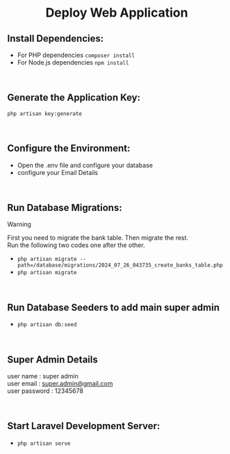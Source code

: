<h1 align="center"> Deploy Web Application </h1>

## Install Dependencies:

- For PHP dependencies `composer install`
- For Node.js dependencies `npm install`

<br>

## Generate the Application Key:
`php artisan key:generate`

<br>

## Configure the Environment:
- Open the .env file and configure your database
- configure your Email Details

<br>

## Run Database Migrations:
> [!WARNING]
> First you need to migrate the bank table. Then migrate the rest. <br>
> Run the following two codes one after the other. <br>
- `php artisan migrate --path=/database/migrations/2024_07_26_043735_create_banks_table.php` <br>
- `php artisan migrate `

<br>

## Run Database Seeders to add main super admin
- `php artisan db:seed`
  
<br>

## Super Admin Details

user name : super admin <br>
user email : super.admin@gmail.com <br>
user password : 12345678

<br>

## Start Laravel Development Server:
- `php artisan serve`



